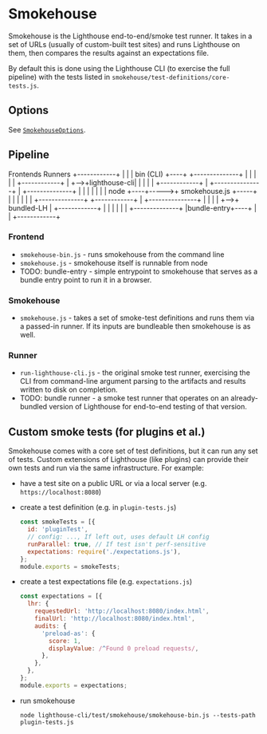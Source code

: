 # Smokehouse

Smokehouse is the Lighthouse end-to-end/smoke test runner. It takes in a set of URLs (usually of custom-built test sites) and runs Lighthouse on them, then compares the results against an expectations file.

By default this is done using the Lighthouse CLI (to exercise the full pipeline) with the tests listed in `smokehouse/test-definitions/core-tests.js`.

## Options

See [`SmokehouseOptions`](https://github.com/GoogleChrome/lighthouse/blob/master/lighthouse-cli/test/smokehouse/smokehouse.js#L23).

## Pipeline

Frontends                                                   Runners
+------------+
|            |
|  bin (CLI) +----+                                +--------------+
|            |    |                                |              |
+------------+    |                            +-->+lighthouse-cli|
                  |                            |   |              |
+------------+    |      +---------------+     |   +--------------+
|            |    |      |               |     |
|   node     +----+----->+ smokehouse.js +-----+
|            |    |      |               |     |   +--------------+
+------------+    |      +---------------+     |   |              |
                  |                            +-->+  bundled-LH  |
+------------+    |                                |              |
|            |    |                                +--------------+
|bundle-entry+----+
|            |
+------------+

### Frontend
- `smokehouse-bin.js` - runs smokehouse from the command line
- `smokehouse.js` - smokehouse itself is runnable from node
- TODO: bundle-entry - simple entrypoint to smokehouse that serves as a bundle entry point to run it in a browser.

### Smokehouse
- `smokehouse.js` - takes a set of smoke-test definitions and runs them via a passed-in runner. If its inputs are bundleable then smokehouse is as well.

### Runner
- `run-lighthouse-cli.js` - the original smoke test runner, exercising the CLI from command-line argument parsing to the artifacts and results written to disk on completion.
- TODO: bundle runner - a smoke test runner that operates on an already-bundled version of Lighthouse for end-to-end testing of that version.

## Custom smoke tests (for plugins et al.)
Smokehouse comes with a core set of test definitions, but it can run  any set of tests. Custom extensions of Lighthouse (like plugins) can provide their own tests and run via the same infrastructure. For example:

- have a test site on a public URL or via a local server (e.g. `https://localhost:8080`)
- create a test definition (e.g. in `plugin-tests.js`)
   ```js
   const smokeTests = [{
     id: 'pluginTest',
     // config: ..., If left out, uses default LH config
     runParallel: true, // If test isn't perf-sensitive
     expectations: require('./expectations.js'),
   };
   module.exports = smokeTests;
   ```
- create a test expectations file (e.g. `expectations.js`)
   ```js
   const expectations = [{
     lhr: {
       requestedUrl: 'http://localhost:8080/index.html',
       finalUrl: 'http://localhost:8080/index.html',
       audits: {
         'preload-as': {
           score: 1,
           displayValue: /^Found 0 preload requests/,
         },
       },
     },
   };
   module.exports = expectations;
   ```
- run smokehouse

   `node lighthouse-cli/test/smokehouse/smokehouse-bin.js --tests-path plugin-tests.js`
